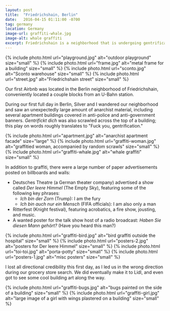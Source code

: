 ```yaml
---
layout: post
title:  "Friedrichshain, Berlin"
date:   2016-04-15 01:11:00 -0700
tag: germany
location: Germany
image-url: graffiti-whale.jpg
image-alt: whale graffiti
excerpt: Friedrichshain is a neighborhood that is undergoing gentrification. It was an interesting place to stay and explore.
---
```

<div class='img-gallery'>
{% include photo.html url="playground.jpg" alt="outdoor playground" size="small" %}
{% include photo.html url="frame.jpg" alt="metal frame for a building" size="small" %}
{% include photo.html url="sconto.jpg" alt="Sconto warehouse" size="small" %}
{% include photo.html url="street.jpg" alt="Friedrichshain street" size="small" %}
</div>

Our first Airbnb was located in the Berlin neighborhood of Friedrichshain, conveniently located a couple blocks from an U-Bahn station.

During our first full day in Berlin, Silver and I wandered our neighborhood and saw an unexpectedly large amount of anarchist material, including several apartment buildings covered in anti-police and anti-government banners. _Gentrifickt dich_ was also scrawled across the top of a building; this play on words roughly translates to "Fuck you, gentrification."

<div class='img-gallery'>
{% include photo.html url="apartment.jpg" alt="anarchist apartment facade" size="large" %}
{% include photo.html url="graffiti-woman.jpg" alt="graffitied woman, accompanied by random scrawls" size="small" %}
{% include photo.html url="graffiti-whale.jpg" alt="whale graffiti" size="small" %}
</div>

In addition to graffiti, there were a large number of paper advertisements posted on billboards and walls:

- Deutsches Theatre (a German theater company) advertised a show called _Der leere Himmel_ (The Empty Sky), featuring some of the following key phrases:
  - _Ich bin der Zorn_ (Trump): I am the fury
  - _Ich bin auch nur ein Mensch_ (FIFA officials): I am also only a man
- Ritterfest (Knight festival), featuring acrobatics, a fire show, jousting, and music.
- A wanted poster for the talk show host of a radio broadcast: _Haben Sie diesen Mann gehört?_ (Have you heard this man?)

<div class='img-gallery'>
{% include photo.html url="graffiti-bird.jpg" alt="bird graffiti outside the hospital" size="small" %}
{% include photo.html url="posters-2.jpg" alt="posters for Der leere Himmel" size="small" %}
{% include photo.html url="toi-toi.jpg" alt="porta-potty" size="small" %}
{% include photo.html url="posters-1.jpg" alt="misc posters" size="small" %}
</div>

I lost all directional credibility this first day, as I led us in the wrong direction during our grocery store search. We did eventually make it to Lidl, and even got to see some cool building art along the way.

<div class='img-gallery'>
{% include photo.html url="graffiti-bugs.jpg" alt="bugs painted on the side of a building" size="small" %}
{% include photo.html url="graffiti-girl.jpg" alt="large image of a girl with wings plastered on a building" size="small" %}
</div>
